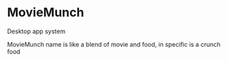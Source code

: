 # MovieMunch

Desktop app system

MovieMunch name is like a blend of movie and food, in specific is a crunch food
